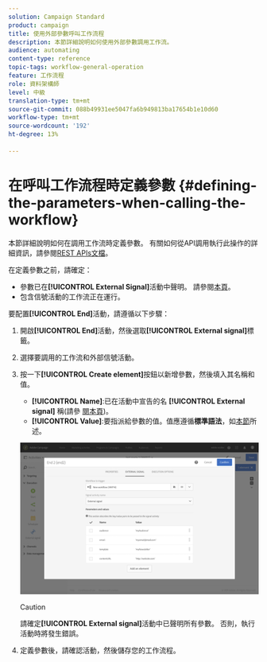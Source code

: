 ```yaml
---
solution: Campaign Standard
product: campaign
title: 使用外部參數呼叫工作流程
description: 本節詳細說明如何使用外部參數調用工作流。
audience: automating
content-type: reference
topic-tags: workflow-general-operation
feature: 工作流程
role: 資料架構師
level: 中級
translation-type: tm+mt
source-git-commit: 088b49931ee5047fa6b949813ba17654b1e10d60
workflow-type: tm+mt
source-wordcount: '192'
ht-degree: 13%

---
```



# 在呼叫工作流程時定義參數 {#defining-the-parameters-when-calling-the-workflow}

本節詳細說明如何在調用工作流時定義參數。 有關如何從API調用執行此操作的詳細資訊，請參閱[REST APIs文檔](../../api/using/triggering-a-signal-activity.md)。

在定義參數之前，請確定：

* 參數已在&#x200B;**[!UICONTROL External Signal]**&#x200B;活動中聲明。 請參閱[本頁](../../automating/using/declaring-parameters-external-signal.md)。
* 包含信號活動的工作流正在運行。

要配置&#x200B;**[!UICONTROL End]**&#x200B;活動，請遵循以下步驟：

1. 開啟&#x200B;**[!UICONTROL End]**&#x200B;活動，然後選取&#x200B;**[!UICONTROL External signal]**&#x200B;標籤。
1. 選擇要調用的工作流和外部信號活動。
1. 按一下&#x200B;**[!UICONTROL Create element]**&#x200B;按鈕以新增參數，然後填入其名稱和值。

   * **[!UICONTROL Name]**:已在活動中宣告的名 **[!UICONTROL External signal]** 稱(請參 [閱本頁](../../automating/using/declaring-parameters-external-signal.md))。
   * **[!UICONTROL Value]**:要指派給參數的值。值應遵循&#x200B;**標準語法**，如[本節](../../automating/using/advanced-expression-editing.md#standard-syntax)所述。

   ![](assets/extsignal_definingparameters_2.png)

   >[!CAUTION]
   >
   >請確定&#x200B;**[!UICONTROL External signal]**&#x200B;活動中已聲明所有參數。 否則，執行活動時將發生錯誤。

1. 定義參數後，請確認活動，然後儲存您的工作流程。
